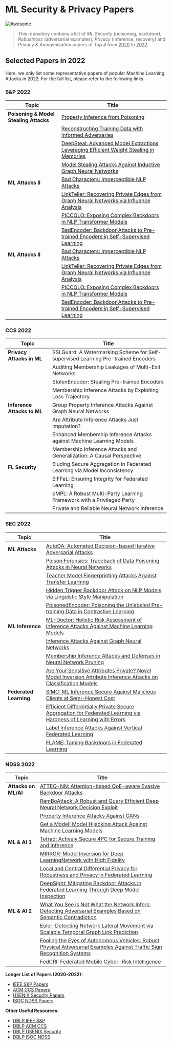 # ML Security & Privacy Papers

[![Awesome](https://awesome.re/badge.svg)](https://awesome.re)

> This repository contains a list of *ML Security* (poisoning, backdoor), *Robustness* (adversarial examples), *Privacy* (inference, recovery) and *Privacy & Anonymization* papers of *Top 4* from <u>2020</u> to <u>2022</u>.



## Selected Papers in 2022

Here, we only list some representative papers of popular Machine Learning Attacks in 2022. For the full list, please refer to the following links.

### S&P 2022

| Topic                                  | Title                                                        |
| -------------------------------------- | ------------------------------------------------------------ |
| **Poisoning & Model Stealing Attacks** | [Property Inference from Poisoning](https://ieeexplore.ieee.org/document/9833623/) |
|                                        | [Reconstructing Training Data with Informed Adversaries](https://ieeexplore.ieee.org/document/9833677/) |
|                                        | [DeepSteal: Advanced Model Extractions Leveraging Efficient Weight Stealing in Memories](https://ieeexplore.ieee.org/document/9833743/) |
|                                        | [Model Stealing Attacks Against Inductive Graph Neural Networks](https://ieeexplore.ieee.org/document/9833607/) |
| **ML Attacks II**                      | [Bad Characters: Imperceptible NLP Attacks](https://ieeexplore.ieee.org/document/9833641/) |
|                                        | [LinkTeller: Recovering Private Edges from Graph Neural Networks via Influence Analysis](https://ieeexplore.ieee.org/document/9833806/) |
|                                        | [PICCOLO: Exposing Complex Backdoors in NLP Transformer Models](https://ieeexplore.ieee.org/document/9833579/) |
|                                        | [BadEncoder: Backdoor Attacks to Pre-trained Encoders in Self-Supervised Learning](https://ieeexplore.ieee.org/document/9833644/) |
| **ML Attacks II**                      | [Bad Characters: Imperceptible NLP Attacks](https://ieeexplore.ieee.org/document/9833641/) |
|                                        | [LinkTeller: Recovering Private Edges from Graph Neural Networks via Influence Analysis](https://ieeexplore.ieee.org/document/9833806/) |
|                                        | [PICCOLO: Exposing Complex Backdoors in NLP Transformer Models](https://ieeexplore.ieee.org/document/9833579/) |
|                                        | [BadEncoder: Backdoor Attacks to Pre-trained Encoders in Self-Supervised Learning](https://ieeexplore.ieee.org/document/9833644/) |



### CCS 2022

| Topic                       | Title                                                        |
| --------------------------- | ------------------------------------------------------------ |
| **Privacy Attacks in ML**   | SSLGuard: A Watermarking Scheme for Self-supervised Learning Pre-trained Encoders |
|                             | Auditing Membership Leakages of Multi-Exit Networks          |
|                             | StolenEncoder: Stealing Pre-trained Encoders                 |
|                             | Membership Inference Attacks by Exploiting Loss Trajectory   |
| **Inference Attacks to ML** | Group Property Inference Attacks Against Graph Neural Networks |
|                             | Are Attribute Inference Attacks Just Imputation?             |
|                             | Enhanced Membership Inference Attacks against Machine Learning Models |
|                             | Membership Inference Attacks and Generalization: A Causal Perspective |
| **FL Security**             | Eluding Secure Aggregation in Federated Learning via Model Inconsistency |
|                             | EIFFeL: Ensuring Integrity for Federated Learning            |
|                             | pMPL: A Robust Multi-Party Learning Framework with a Privileged Party |
|                             | Private and Reliable Neural Network Inference                |



### SEC 2022

| Topic                  | Title                                                        |
| ---------------------- | ------------------------------------------------------------ |
| **ML Attacks**         | [AutoDA: Automated Decision-based Iterative Adversarial Attacks](https://www.usenix.org/conference/usenixsecurity22/presentation/fu-qi) |
|                        | [Poison Forensics: Traceback of Data Poisoning Attacks in Neural Networks](https://www.usenix.org/conference/usenixsecurity22/presentation/shan) |
|                        | [Teacher Model Fingerprinting Attacks Against Transfer Learning](https://www.usenix.org/conference/usenixsecurity22/presentation/chen-yufei) |
|                        | [Hidden Trigger Backdoor Attack on NLP Models via Linguistic Style Manipulation](https://www.usenix.org/conference/usenixsecurity22/presentation/pan-hidden) |
|                        | [PoisonedEncoder: Poisoning the Unlabeled Pre-training Data in Contrastive Learning](https://www.usenix.org/conference/usenixsecurity22/presentation/liu-hongbin) |
| **ML Inference**       | [ML-Doctor: Holistic Risk Assessment of Inference Attacks Against Machine Learning Models](https://www.usenix.org/conference/usenixsecurity22/presentation/liu-yugeng) |
|                        | [Inference Attacks Against Graph Neural Networks](https://www.usenix.org/conference/usenixsecurity22/presentation/zhang-zhikun) |
|                        | [Membership Inference Attacks and Defenses in Neural Network Pruning](https://www.usenix.org/conference/usenixsecurity22/presentation/yuan-xiaoyong) |
|                        | [Are Your Sensitive Attributes Private? Novel Model Inversion Attribute Inference Attacks on Classification Models](https://www.usenix.org/conference/usenixsecurity22/presentation/mehnaz) |
| **Federated Learning** | [SIMC: ML Inference Secure Against Malicious Clients at Semi-Honest Cost](https://www.usenix.org/conference/usenixsecurity22/presentation/chandran) |
|                        | [Efficient Differentially Private Secure Aggregation for Federated Learning via Hardness of Learning with Errors](https://www.usenix.org/conference/usenixsecurity22/presentation/stevens) |
|                        | [Label Inference Attacks Against Vertical Federated Learning](https://www.usenix.org/conference/usenixsecurity22/presentation/fu-chong) |
|                        | [FLAME: Taming Backdoors in Federated Learning](https://www.usenix.org/conference/usenixsecurity22/presentation/nguyen) |



### NDSS 2022

| Topic                | Title                                                        |
| -------------------- | ------------------------------------------------------------ |
| **Attacks on ML/AI** | [ATTEQ-NN: Attention-based QoE-aware Evasive Backdoor Attacks](https://www.ndss-symposium.org/ndss-paper/auto-draft-238/) |
|                      | [RamBoAttack: A Robust and Query Efficient Deep Neural Network Decision Exploit](https://www.ndss-symposium.org/ndss-paper/auto-draft-239/) |
|                      | [Property Inference Attacks Against GANs](https://www.ndss-symposium.org/ndss-paper/auto-draft-240/) |
|                      | [Get a Model! Model Hijacking Attack Against Machine Learning Models](https://www.ndss-symposium.org/ndss-paper/auto-draft-241/) |
| **ML & AI 1**        | [Tetrad: Actively Secure 4PC for Secure Training and Inference](https://www.ndss-symposium.org/ndss-paper/auto-draft-202/) |
|                      | [MIRROR: Model Inversion for Deep LearningNetwork with High Fidelity](https://www.ndss-symposium.org/ndss-paper/auto-draft-203/) |
|                      | [Local and Central Differential Privacy for Robustness and Privacy in Federated Learning](https://www.ndss-symposium.org/ndss-paper/auto-draft-204/) |
|                      | [DeepSight: Mitigating Backdoor Attacks in Federated Learning Through Deep Model Inspection](https://www.ndss-symposium.org/ndss-paper/auto-draft-205/) |
| **ML & AI 2**        | [What You See is Not What the Network Infers: Detecting Adversarial Examples Based on Semantic Contradiction](https://www.ndss-symposium.org/ndss-paper/auto-draft-226/) |
|                      | [Euler: Detecting Network Lateral Movement via Scalable Temporal Graph Link Prediction](https://www.ndss-symposium.org/ndss-paper/auto-draft-227/) |
|                      | [Fooling the Eyes of Autonomous Vehicles: Robust Physical Adversarial Examples Against Traffic Sign Recognition Systems](https://www.ndss-symposium.org/ndss-paper/auto-draft-228/) |
|                      | [FedCRI: Federated Mobile Cyber-Risk Intelligence](https://www.ndss-symposium.org/ndss-paper/auto-draft-229/) |



**Longer List of Papers (2020-2022):**

-  [IEEE S&P Papers](security-top4/IEEE_SP.md)
-  [ACM CCS Papers](security-top4/ACM_CCS.md)
-  [USENIX Security Papers](security-top4/USENIX_Security.md)
-  [ISOC NDSS Papers](security-top4/ISOC_NDSS.md)



**Other Useful Resources:**

- [DBLP IEEE S&P](https://dblp.org/db/conf/sp/index.html)
- [DBLP ACM CCS](https://dblp.org/db/conf/ccs/index.html)
- [DBLP USENIX Security](https://dblp.org/db/conf/uss/index.html)
- [DBLP ISOC NDSS](https://dblp.org/db/conf/ndss/index.html)

